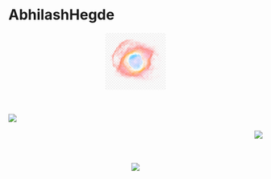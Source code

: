 # AbhilashHegde

<p align="center">
<img src="helix.png" alt="image" width="120"/><br>
</p> <br>
<p align="left">
<img src="https://github-readme-stats.vercel.app/api?username=abhi16180&theme=dark">
</p>
<p align="right">
<img src="https://github-readme-stats.vercel.app/api/top-langs/?username=abhi16180&hide=Makefile&theme=dark">
</p>
<br>
<p align="center">
<img src="https://activity-graph.herokuapp.com/graph?username=abhi16180&theme=react-dark">
</p> <br>





